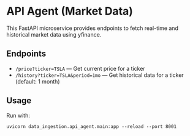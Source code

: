 # API Agent (Market Data)

This FastAPI microservice provides endpoints to fetch real-time and historical market data using yfinance.

## Endpoints
- `/price?ticker=TSLA` — Get current price for a ticker
- `/history?ticker=TSLA&period=1mo` — Get historical data for a ticker (default: 1 month)

## Usage
Run with:
```
uvicorn data_ingestion.api_agent.main:app --reload --port 8001
``` 